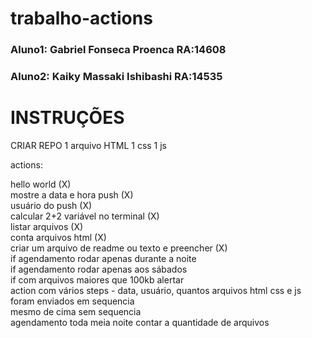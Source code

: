 # trabalho-actions
### Aluno1: Gabriel Fonseca Proenca RA:14608
### Aluno2: Kaiky Massaki Ishibashi RA:14535

# INSTRUÇÕES    
CRIAR REPO
1 arquivo HTML
1 css
1 js

actions: 

hello world (X) <br>
mostre a data e hora push (X)<br>
usuário do push (X)<br>
calcular 2+2 variável no terminal (X) <br>
listar arquivos (X)<br>
conta arquivos html (X) <br>
criar um arquivo de readme ou texto e preencher (X)<br>
if agendamento rodar apenas durante a noite <br>
if agendamento rodar apenas aos sábados <br>
if com arquivos maiores que 100kb alertar <br>
action com vários steps - data, usuário, quantos arquivos html css e js foram enviados em sequencia <br>
mesmo de cima sem sequencia <br>
agendamento toda meia noite contar a quantidade de arquivos <br>

